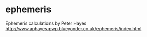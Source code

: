 ephemeris
=========

Ephemeris calculations by Peter Hayes http://www.aphayes.pwp.blueyonder.co.uk/ephemeris/index.html

